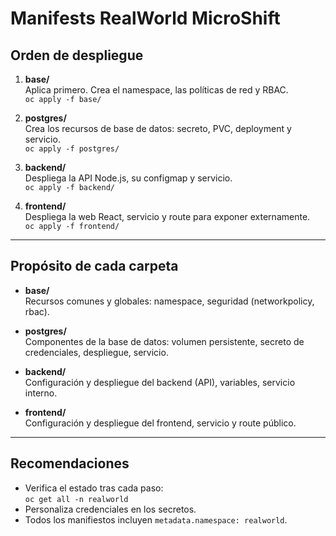 # Manifests RealWorld MicroShift

## Orden de despliegue

1. **base/**  
   Aplica primero. Crea el namespace, las políticas de red y RBAC.  
   `oc apply -f base/`

2. **postgres/**  
   Crea los recursos de base de datos: secreto, PVC, deployment y servicio.  
   `oc apply -f postgres/`

3. **backend/**  
   Despliega la API Node.js, su configmap y servicio.  
   `oc apply -f backend/`

4. **frontend/**  
   Despliega la web React, servicio y route para exponer externamente.  
   `oc apply -f frontend/`

---

## Propósito de cada carpeta

- **base/**  
  Recursos comunes y globales: namespace, seguridad (networkpolicy, rbac).

- **postgres/**  
  Componentes de la base de datos: volumen persistente, secreto de credenciales, despliegue, servicio.

- **backend/**  
  Configuración y despliegue del backend (API), variables, servicio interno.

- **frontend/**  
  Configuración y despliegue del frontend, servicio y route público.

---

## Recomendaciones

- Verifica el estado tras cada paso:  
  `oc get all -n realworld`
- Personaliza credenciales en los secretos.
- Todos los manifiestos incluyen `metadata.namespace: realworld`.

